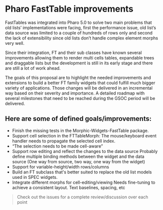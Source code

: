 # Pharo FastTable improvements

FastTables was integrated into Pharo 5.0 to solve two main problems that old lists’ implementations were facing, first the performance issue, old list’s data source was limited to a couple of hundreds of rows only and second the lack of extensibility since old lists don’t handle complex element morphs very well.

Since their integration, FT and their sub classes have known several improvements allowing them to render multi cells tables, expandable trees and draggable lists but the development is still in its early stage and there are still a lot of work ahead. 

The goals of this proposal are to highlight the needed improvements and extensions to build a better FT family widgets that could fulfill much bigger variety of applications. Those changes will be delivered in an incremental way based on their severity and importance.
A detailed roadmap with several milestones that need to be reached during the GSOC period will be delivered.

## Here are some of defined goals/improvements:

*	Finish the missing tests in the Morphic-Widgets-FastTable package.
*	Support cell selection in the FTTableMorph:
The mouse/keyboard event handler needs to propagate the selected cell index.
* “The selection needs to be made cell-aware”
*	Support row editing and reflect the changes to the data source 
Probably define multiple binding methods between the widget and the data source (One way from source, two way, one way from the widget)
*	Support for variable-height/width rows/columns
*	Build an FT subclass that's better suited to replace the old list models used in SPEC widgets.
* Integrate different morphs for cell-editing/viewing
Needs fine-tuning to achieve a consistent layout. Text baselines, spacing, etc

> Check out the issues for a complete review/discussion over each point 


